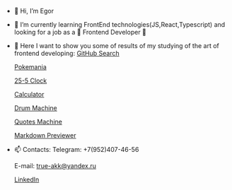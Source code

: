 - 👋 Hi, I’m Egor
- 🌱 I’m currently learning FrontEnd technologies(JS,React,Typescript) and looking for a job as a 💞️ Frontend Developer 💞️
- 👀 Here I want to show you some of results of my studying of the art of frontend developing:
  [GitHub Search](https://must4ch3z.github.io/Github-Search/)
  
  [Pokemania](https://must4ch3z.github.io/Pokemania/)
  
  [25-5 Clock](https://must4ch3z.github.io/25-5-Clock/)
  
  [Calculator](https://must4ch3z.github.io/Calculator/)
  
  [Drum Machine](https://must4ch3z.github.io/Drum-Machine/)
  
  [Quotes Machine](https://must4ch3z.github.io/Quotes-Machine/)
  
  [Markdown Previewer](https://must4ch3z.github.io/Markdown-Previewer/)
- 📫 Contacts: 
  Telegram: +7(952)407-46-56
  
  E-mail: true-akk@yandex.ru
  
  [LinkedIn](https://www.linkedin.com/in/egor-13884125a/)
